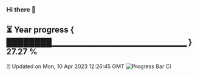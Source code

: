 ### Hi there 👋
⏳ Year progress { ████████▁▁▁▁▁▁▁▁▁▁▁▁▁▁▁▁▁▁▁▁▁▁ } 27.27 %
---
⏰ Updated on Mon, 10 Apr 2023 12:26:45 GMT
![Progress Bar CI](https://github.com/liununu/liununu/workflows/Progress%20Bar%20CI/badge.svg)
